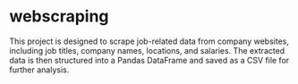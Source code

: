 # webscraping
This project is designed to scrape job-related data from company websites, including job titles, company names, locations, and salaries. The extracted data is then structured into a Pandas DataFrame and saved as a CSV file for further analysis. 
